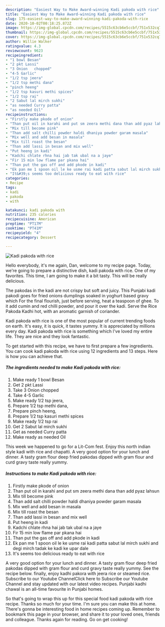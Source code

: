```yaml
---
description: "Easiest Way to Make Award-winning Kadi pakoda with rice"
title: "Easiest Way to Make Award-winning Kadi pakoda with rice"
slug: 175-easiest-way-to-make-award-winning-kadi-pakoda-with-rice
date: 2020-10-02T00:18:25.872Z
image: https://img-global.cpcdn.com/recipes/5515c63cb6e5ccbf/751x532cq70/kadi-pakoda-with-rice-recipe-main-photo.jpg
thumbnail: https://img-global.cpcdn.com/recipes/5515c63cb6e5ccbf/751x532cq70/kadi-pakoda-with-rice-recipe-main-photo.jpg
cover: https://img-global.cpcdn.com/recipes/5515c63cb6e5ccbf/751x532cq70/kadi-pakoda-with-rice-recipe-main-photo.jpg
author: Willie Walker
ratingvalue: 4.3
reviewcount: 9623
recipeingredient:
- "1 bowl Besan"
- "2 pkt Lassi"
- "3 Onion   chopped"
- "4-5 Garlic"
- "1/2 tsp jeera"
- "1/2 tsp methi dana"
- "pinch heeng"
- "1/2 tsp kasuri methi spices"
- "1/2 tsp rai"
- "2 Sabut lal mirch sukhi"
- "as needed Curry patta"
- "as needed Oil"
recipeinstructions:
- "Firstly make pkode of onion"
- "Than put oil in karahi and put sm zeera methi dana than add pyaz lahsun"
- "Mix till become pink"
- "Than add salt chilli powder haldi dhaniya powder garam masala"
- "Mix well and add besan in masala"
- "Mix till roast the besan"
- "Than add lassi in besan and mix well"
- "Put heeng in kadi"
- "Kadchi chlate rhna hai jab tak ubal na a jaye"
- "Fir 15 min low flame par pkana hai"
- "Than put the gas off and add pkode in kadi"
- "Ek pan me 1 spoon oil le ke usme rai kadi patta sabut lal mirch sukhi and degi mirch tadak ke kadi ke upar dale"
- "It&#39;s seems too delicious ready to eat with rice"
categories:
- Recipe
tags:
- kadi
- pakoda
- with

katakunci: kadi pakoda with 
nutrition: 235 calories
recipecuisine: American
preptime: "PT17M"
cooktime: "PT41M"
recipeyield: "4"
recipecategory: Dessert

---
```



![Kadi pakoda with rice](https://img-global.cpcdn.com/recipes/5515c63cb6e5ccbf/751x532cq70/kadi-pakoda-with-rice-recipe-main-photo.jpg)

Hello everybody, it's me again, Dan, welcome to my recipe page. Today, we're going to prepare a distinctive dish, kadi pakoda with rice. One of my favorites. This time, I am going to make it a bit tasty. This will be really delicious.

The pakodas in the kadi are not crispy but soft and juicy. This Punjabi kadi pakodi goes for fried onions dumplings soaked in yoghurt based gravy which For the final flourish, just before serving, heat a teaspoon of ghee. To it add cumin and red chilli powder, and pour it over the kadi. Serve the Rice Pakoda Kadhi hot, with an aromatic garnish of coriander.

Kadi pakoda with rice is one of the most popular of current trending foods on earth. It's easy, it is quick, it tastes yummy. It is appreciated by millions every day. Kadi pakoda with rice is something which I've loved my entire life. They are nice and they look fantastic.


To get started with this recipe, we have to first prepare a few ingredients. You can cook kadi pakoda with rice using 12 ingredients and 13 steps. Here is how you can achieve that.

<!--inarticleads1-->

##### The ingredients needed to make Kadi pakoda with rice:

1. Make ready 1 bowl Besan
1. Get 2 pkt Lassi
1. Take 3 Onion   chopped
1. Take 4-5 Garlic
1. Make ready 1/2 tsp jeera,
1. Prepare 1/2 tsp methi dana,
1. Prepare pinch heeng,
1. Prepare 1/2 tsp kasuri methi spices
1. Make ready 1/2 tsp rai
1. Get 2 Sabut lal mirch sukhi
1. Get as needed Curry patta
1. Make ready as needed Oil


This week we happened to go for a Lit-Com fest. Enjoy this north indian style kadi with rice and chapatti. A very good option for your lunch and dinner. A tasty gram flour deep fried pakodas dipped with gram flour and curd gravy taste really yummy. 

<!--inarticleads2-->

##### Instructions to make Kadi pakoda with rice:

1. Firstly make pkode of onion
1. Than put oil in karahi and put sm zeera methi dana than add pyaz lahsun
1. Mix till become pink
1. Than add salt chilli powder haldi dhaniya powder garam masala
1. Mix well and add besan in masala
1. Mix till roast the besan
1. Than add lassi in besan and mix well
1. Put heeng in kadi
1. Kadchi chlate rhna hai jab tak ubal na a jaye
1. Fir 15 min low flame par pkana hai
1. Than put the gas off and add pkode in kadi
1. Ek pan me 1 spoon oil le ke usme rai kadi patta sabut lal mirch sukhi and degi mirch tadak ke kadi ke upar dale
1. It&#39;s seems too delicious ready to eat with rice


A very good option for your lunch and dinner. A tasty gram flour deep fried pakodas dipped with gram flour and curd gravy taste really yummy. See the recipe below. finally, enjoy kadhi pakora with jeera rice or steamed rice. Subscribe to our Youtube ChannelClick here to Subscribe our Youtube Channel and stay updated with our latest video recipes. Punjabi kadhi chawal is an all-time favourite in Punjabi homes. 

So that's going to wrap this up for this special food kadi pakoda with rice recipe. Thanks so much for your time. I'm sure you can make this at home. There's gonna be interesting food in home recipes coming up. Remember to bookmark this page in your browser, and share it to your loved ones, friends and colleague. Thanks again for reading. Go on get cooking!
